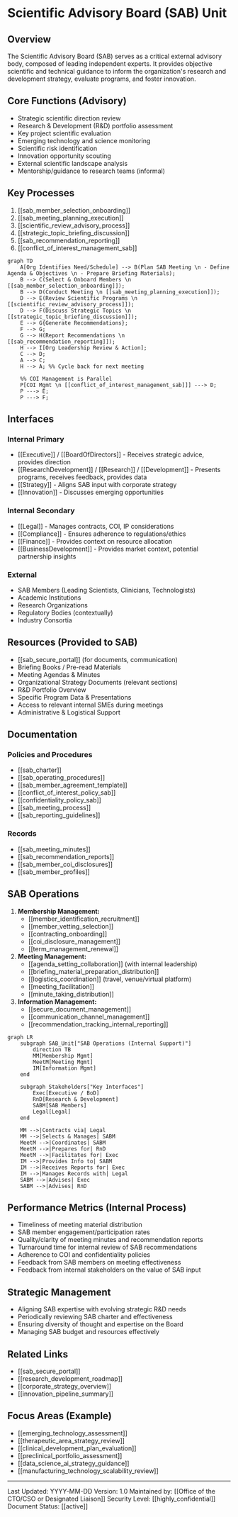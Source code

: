 # Scientific Advisory Board (SAB) Unit

## Overview
The Scientific Advisory Board (SAB) serves as a critical external advisory body, composed of leading independent experts. It provides objective scientific and technical guidance to inform the organization's research and development strategy, evaluate programs, and foster innovation.

## Core Functions (Advisory)
- Strategic scientific direction review
- Research & Development (R&D) portfolio assessment
- Key project scientific evaluation
- Emerging technology and science monitoring
- Scientific risk identification
- Innovation opportunity scouting
- External scientific landscape analysis
- Mentorship/guidance to research teams (informal)

## Key Processes
1.  [[sab_member_selection_onboarding]]
2.  [[sab_meeting_planning_execution]]
3.  [[scientific_review_advisory_process]]
4.  [[strategic_topic_briefing_discussion]]
5.  [[sab_recommendation_reporting]]
6.  [[conflict_of_interest_management_sab]]

```mermaid
graph TD
    A[Org Identifies Need/Schedule] --> B(Plan SAB Meeting \n - Define Agenda & Objectives \n - Prepare Briefing Materials);
    B --> C(Select & Onboard Members \n [[sab_member_selection_onboarding]]);
    B --> D(Conduct Meeting \n [[sab_meeting_planning_execution]]);
    D --> E(Review Scientific Programs \n [[scientific_review_advisory_process]]);
    D --> F(Discuss Strategic Topics \n [[strategic_topic_briefing_discussion]]);
    E --> G{Generate Recommendations};
    F --> G;
    G --> H(Report Recommendations \n [[sab_recommendation_reporting]]);
    H --> I[Org Leadership Review & Action];
    C --> D;
    A --> C;
    H --> A; %% Cycle back for next meeting

    %% COI Management is Parallel
    P[COI Mgmt \n [[conflict_of_interest_management_sab]]] ---> D;
    P ---> E;
    P ---> F;
```

## Interfaces
### Internal Primary
- [[Executive]] / [[BoardOfDirectors]] - Receives strategic advice, provides direction
- [[ResearchDevelopment]] / [[Research]] / [[Development]] - Presents programs, receives feedback, provides data
- [[Strategy]] - Aligns SAB input with corporate strategy
- [[Innovation]] - Discusses emerging opportunities

### Internal Secondary
- [[Legal]] - Manages contracts, COI, IP considerations
- [[Compliance]] - Ensures adherence to regulations/ethics
- [[Finance]] - Provides context on resource allocation
- [[BusinessDevelopment]] - Provides market context, potential partnership insights

### External
- SAB Members (Leading Scientists, Clinicians, Technologists)
- Academic Institutions
- Research Organizations
- Regulatory Bodies (contextually)
- Industry Consortia

## Resources (Provided to SAB)
- [[sab_secure_portal]] (for documents, communication)
- Briefing Books / Pre-read Materials
- Meeting Agendas & Minutes
- Organizational Strategy Documents (relevant sections)
- R&D Portfolio Overview
- Specific Program Data & Presentations
- Access to relevant internal SMEs during meetings
- Administrative & Logistical Support

## Documentation
### Policies and Procedures
- [[sab_charter]]
- [[sab_operating_procedures]]
- [[sab_member_agreement_template]]
- [[conflict_of_interest_policy_sab]]
- [[confidentiality_policy_sab]]
- [[sab_meeting_process]]
- [[sab_reporting_guidelines]]

### Records
- [[sab_meeting_minutes]]
- [[sab_recommendation_reports]]
- [[sab_member_coi_disclosures]]
- [[sab_member_profiles]]

## SAB Operations
1.  **Membership Management:**
    - [[member_identification_recruitment]]
    - [[member_vetting_selection]]
    - [[contracting_onboarding]]
    - [[coi_disclosure_management]]
    - [[term_management_renewal]]
2.  **Meeting Management:**
    - [[agenda_setting_collaboration]] (with internal leadership)
    - [[briefing_material_preparation_distribution]]
    - [[logistics_coordination]] (travel, venue/virtual platform)
    - [[meeting_facilitation]]
    - [[minute_taking_distribution]]
3.  **Information Management:**
    - [[secure_document_management]]
    - [[communication_channel_management]]
    - [[recommendation_tracking_internal_reporting]]

```mermaid
graph LR
    subgraph SAB_Unit["SAB Operations (Internal Support)"]
        direction TB
        MM[Membership Mgmt]
        MeetM[Meeting Mgmt]
        IM[Information Mgmt]
    end

    subgraph Stakeholders["Key Interfaces"]
        Exec[Executive / BoD]
        RnD[Research & Development]
        SABM[SAB Members]
        Legal[Legal]
    end

    MM -->|Contracts via| Legal
    MM -->|Selects & Manages| SABM
    MeetM -->|Coordinates| SABM
    MeetM -->|Prepares for| RnD
    MeetM -->|Facilitates for| Exec
    IM -->|Provides Info to| SABM
    IM -->|Receives Reports for| Exec
    IM -->|Manages Records with| Legal
    SABM -->|Advises| Exec
    SABM -->|Advises| RnD
```

## Performance Metrics (Internal Process)
- Timeliness of meeting material distribution
- SAB member engagement/participation rates
- Quality/clarity of meeting minutes and recommendation reports
- Turnaround time for internal review of SAB recommendations
- Adherence to COI and confidentiality policies
- Feedback from SAB members on meeting effectiveness
- Feedback from internal stakeholders on the value of SAB input

## Strategic Management
- Aligning SAB expertise with evolving strategic R&D needs
- Periodically reviewing SAB charter and effectiveness
- Ensuring diversity of thought and expertise on the Board
- Managing SAB budget and resources effectively

## Related Links
- [[sab_secure_portal]]
- [[research_development_roadmap]]
- [[corporate_strategy_overview]]
- [[innovation_pipeline_summary]]

## Focus Areas (Example)
- [[emerging_technology_assessment]]
- [[therapeutic_area_strategy_review]]
- [[clinical_development_plan_evaluation]]
- [[preclinical_portfolio_assessment]]
- [[data_science_ai_strategy_guidance]]
- [[manufacturing_technology_scalability_review]]

---
Last Updated: YYYY-MM-DD
Version: 1.0
Maintained by: [[Office of the CTO/CSO or Designated Liaison]]
Security Level: [[highly_confidential]]
Document Status: [[active]] 